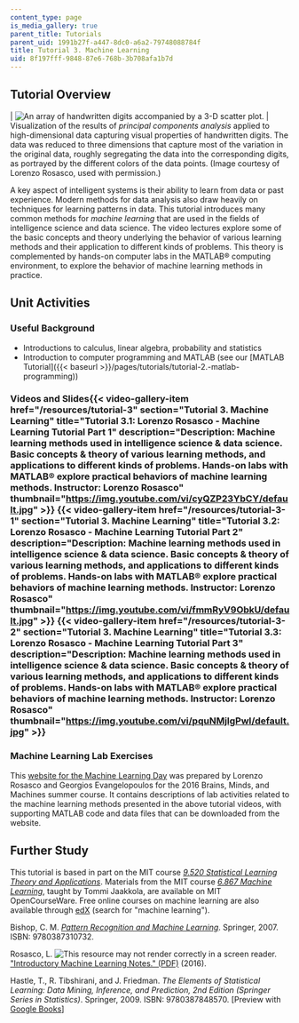 ```yaml
---
content_type: page
is_media_gallery: true
parent_title: Tutorials
parent_uid: 1991b27f-a447-8dc0-a6a2-79748088784f
title: Tutorial 3. Machine Learning
uid: 8f197fff-9848-87e6-768b-3b708afa1b7d
---
```


Tutorial Overview
-----------------

| ![An array of handwritten digits accompanied by a 3-D scatter plot.](BASEURL_PLACEHOLDER/resources/tutor3) | Visualization of the results of _principal components analysis_ applied to high-dimensional data capturing visual properties of handwritten digits. The data was reduced to three dimensions that capture most of the variation in the original data, roughly segregating the data into the corresponding digits, as portrayed by the different colors of the data points. (Image courtesy of Lorenzo Rosasco, used with permission.) 

A key aspect of intelligent systems is their ability to learn from data or past experience. Modern methods for data analysis also draw heavily on techniques for learning patterns in data. This tutorial introduces many common methods for _machine learning_ that are used in the fields of intelligence science and data science. The video lectures explore some of the basic concepts and theory underlying the behavior of various learning methods and their application to different kinds of problems. This theory is complemented by hands-on computer labs in the MATLAB® computing environment, to explore the behavior of machine learning methods in practice.

Unit Activities
---------------

### Useful Background

*   Introductions to calculus, linear algebra, probability and statistics
*   Introduction to computer programming and MATLAB (see our [MATLAB Tutorial]({{< baseurl >}}/pages/tutorials/tutorial-2.-matlab-programming))

### Videos and Slides{{< video-gallery-item href="/resources/tutorial-3" section="Tutorial 3. Machine Learning" title="Tutorial 3.1: Lorenzo Rosasco - Machine Learning Tutorial Part 1" description="Description: Machine learning methods used in intelligence science & data science. Basic concepts & theory of various learning methods, and applications to different kinds of problems. Hands-on labs with MATLAB® explore practical behaviors of machine learning methods. Instructor: Lorenzo Rosasco" thumbnail="https://img.youtube.com/vi/cyQZP23YbCY/default.jpg" >}} {{< video-gallery-item href="/resources/tutorial-3-1" section="Tutorial 3. Machine Learning" title="Tutorial 3.2: Lorenzo Rosasco - Machine Learning Tutorial Part 2" description="Description: Machine learning methods used in intelligence science & data science. Basic concepts & theory of various learning methods, and applications to different kinds of problems. Hands-on labs with MATLAB® explore practical behaviors of machine learning methods. Instructor: Lorenzo Rosasco" thumbnail="https://img.youtube.com/vi/fmmRyV9ObkU/default.jpg" >}} {{< video-gallery-item href="/resources/tutorial-3-2" section="Tutorial 3. Machine Learning" title="Tutorial 3.3: Lorenzo Rosasco - Machine Learning Tutorial Part 3" description="Description: Machine learning methods used in intelligence science & data science. Basic concepts & theory of various learning methods, and applications to different kinds of problems. Hands-on labs with MATLAB® explore practical behaviors of machine learning methods. Instructor: Lorenzo Rosasco" thumbnail="https://img.youtube.com/vi/pquNMjlgPwI/default.jpg" >}}
### Machine Learning Lab Exercises

This [website for the Machine Learning Day](https://cbmm.mit.edu/machine-learning-day) was prepared by Lorenzo Rosasco and Georgios Evangelopoulos for the 2016 Brains, Minds, and Machines summer course. It contains descriptions of lab activities related to the machine learning methods presented in the above tutorial videos, with supporting MATLAB code and data files that can be downloaded from the website.

Further Study
-------------

This tutorial is based in part on the MIT course [_9.520 Statistical Learning Theory and Applications_](http://www.mit.edu/~9.520/fall16/). Materials from the MIT course [_6.867 Machine Learning_](/courses/6-867-machine-learning-fall-2006/), taught by Tommi Jaakkola, are available on MIT OpenCourseWare. Free online courses on machine learning are also available through [edX](https://www.edx.org/) (search for "machine learning").

Bishop, C. M. [_Pattern Recognition and Machine Learning_](https://www.microsoft.com/en-us/research/people/cmbishop/#prml-book). Springer, 2007. ISBN: 9780387310732.

Rosasco, L. ![This resource may not render correctly in a screen reader.](/images/inacessible.gif)["Introductory Machine Learning Notes." (PDF)](http://lcsl.mit.edu/courses/cbmmss/machine_learning/notes/MLNotes_Oct16.pdf) (2016).

Hastle, T., R. Tibshirani, and J. Friedman. _The Elements of Statistical Learning: Data Mining, Inference, and Prediction, 2nd Edition (Springer Series in Statistics)_. Springer, 2009. ISBN: 9780387848570. \[Preview with [Google Books](http://books.google.com/books?id=tVIjmNS3Ob8C&pg=PAfrontcover)\]